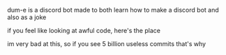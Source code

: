 dum-e is a discord bot made to both learn how to make a discord bot and also as a joke

if you feel like looking at awful code, here's the place

im very bad at this, so if you see 5 billion useless commits that's why
